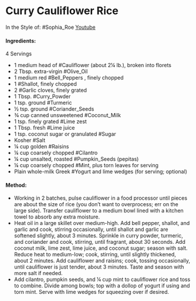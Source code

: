 # Curry Cauliflower Rice
In the Style of: #Sophia_Roe [Youtube](https://www.bonappetit.com/recipe/all-dressed-up-cauliflower-rice)

#### Ingredients:

4 Servings

- 1 medium head of #Cauliflower (about 2¼ lb.), broken into florets
- 2 Tbsp. extra-virgin #Olive_Oil 
- 1 medium red #Bell_Peppers , finely chopped
- 1 #Shallot, finely chopped
- 2 #Garlic cloves, finely grated
- 1 Tbsp. #Curry_Powder
- 1 tsp. ground #Turmeric 
- ½ tsp. ground #Coriander_Seeds 
- ¾ cup canned unsweetened #Coconut_Milk
- 1 tsp. finely grated #Lime zest
- 1 Tbsp. fresh #Lime juice
- 1 tsp. coconut sugar or granulated #Sugar 
- Kosher #Salt 
- ¼ cup golden #Raisins 
- ¼ cup coarsely chopped #Cilantro
- ¼ cup unsalted, roasted #Pumpkin_Seeds (pepitas)
- ¼ cup coarsely chopped #Mint, plus torn leaves for serving
- Plain whole-milk Greek #Yogurt and lime wedges (for serving; optional)

#### Method:
- Working in 2 batches, pulse cauliflower in a food processor until pieces are about the size of rice (you don’t want to overprocess; err on the large side). Transfer cauliflower to a medium bowl lined with a kitchen towel to absorb any extra moisture.
- Heat oil in a large skillet over medium-high. Add bell pepper, shallot, and garlic and cook, stirring occasionally, until shallot and garlic are softened slightly, about 3 minutes. Sprinkle in curry powder, turmeric, and coriander and cook, stirring, until fragrant, about 30 seconds. Add coconut milk, lime zest, lime juice, and coconut sugar; season with salt. Reduce heat to medium-low; cook, stirring, until slightly thickened, about 2 minutes. Add cauliflower and raisins; cook, tossing occasionally, until cauliflower is just tender, about 3 minutes. Taste and season with more salt if needed.
- Add cilantro, pumpkin seeds, and ¼ cup mint to cauliflower rice and toss to combine. Divide among bowls; top with a dollop of yogurt if using and torn mint. Serve with lime wedges for squeezing over if desired.